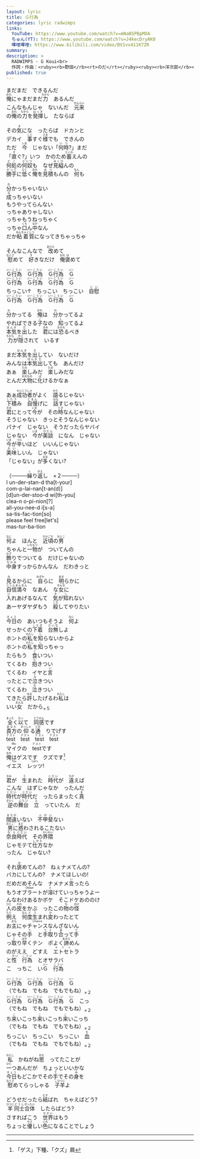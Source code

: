 ```yaml
---
layout: lyric
title: Ｇ行為
categories: lyric radwimps
links:
  YouTube: https://www.youtube.com/watch?v=mNaB5PBpMXA
  ちゅん(YT): https://www.youtube.com/watch?v=J4kecDryAK0
  嗶哩嗶哩: https://www.bilibili.com/video/BV1vx411K7ZR
summary: 
description: >
  RADWIMPS - G Koui<br>
  作詞・作曲：<ruby><rb>野田</rb><rt>のだ</rt></ruby><ruby><rb>洋次郎</rb><rt>ようじろう</rt></ruby><br>
published: true
---
```


まだまだ　できるんだ<br><ruby><rb>俺</rb><rt>おれ</rt></ruby>にゃまだまだ<ruby><rb>力</rb><rt>ちから</rt></ruby>　あるんだ<br>こんなもんじゃ　ないんだ　<ruby><rb>元来</rb><rt>がんらい</rt></ruby><br>の<ruby><rb>俺</rb><rt>おれ</rt></ruby>の<ruby><rb>力</rb><rt>ちから</rt></ruby>を<ruby><rb>発揮</rb><rt>はっき</rt></ruby>し　たならば<br>

その<ruby><rb>気</rb><rt>き</rt></ruby>にな　ったらば　ドカンと<br>デカイ　<ruby><rb>事</rb><rt>こと</rt></ruby>すぐ<ruby><rb>様</rb><rt>さま</rt></ruby>でも　できんの<br>ただ　<ruby><rb>今</rb><rt>いま</rt></ruby>　じゃない「<ruby><rb>何時</rb><rt>いつ</rt></ruby>?」まだ<br>「<ruby><rb>直</rb><rt>す</rt></ruby>ぐ?」いつ　かのため<ruby><rb>蓄</rb><rt>たくわ</rt></ruby>えんの<br><ruby><rb>何処</rb><rt>どこ</rt></ruby>の<ruby><rb>何奴</rb><rt>どいつ</rt></ruby>も　なぜ<ruby><rb>見縊</rb><rt>みくび</rt></ruby>んの<br><ruby><rb>勝手</rb><rt>かって</rt></ruby>に<ruby><rb>低</rb><rt>ひく</rt></ruby>く<ruby><rb>俺</rb><rt>おれ</rt></ruby>を<ruby><rb>見積</rb><rt>みつ</rt></ruby>もんの　<ruby><rb>何</rb><rt>なん</rt></ruby>も<br>

<ruby><rb>分</rb><rt>わ</rt></ruby>かっちゃいない<br><ruby><rb>成</rb><rt>な</rt></ruby>っちゃいない<br>もうやってらんない<br>っちゃありゃしない<br>っちゃもうねっちゃく<br>っちゃ<ruby><rb>口</rb><rt>くち</rt></ruby>ん<ruby><rb>中</rb><rt>なか</rt></ruby>なん<br>だか<ruby><rb>粘着</rb><rt>ねんちゃく</rt></ruby><ruby><rb>質</rb><rt>しつ</rt></ruby>になってきちゃっちゃ<br>

そんなこんなで　<ruby><rb>改</rb><rt>あらた</rt></ruby>めて<br><ruby><rb>慰</rb><rt>なぐさ</rt></ruby>めて　<ruby><rb>好</rb><rt>す</rt></ruby>きなだけ　<ruby><rb>俺</rb><rt>おれ</rt></ruby><ruby><rb>褒</rb><rt>ほ</rt></ruby>めて<br>

<ruby><rb>Ｇ</rb><rt>ジー</rt></ruby><ruby><rb>行為</rb><rt>こうい</rt></ruby>　<ruby><rb>Ｇ</rb><rt>ジー</rt></ruby><ruby><rb>行為</rb><rt>こうい</rt></ruby>　<ruby><rb>Ｇ</rb><rt>ジー</rt></ruby><ruby><rb>行為</rb><rt>こうい</rt></ruby>　<ruby><rb>Ｇ</rb><rt>ジー</rt></ruby><br><ruby><rb>Ｇ</rb><rt>ジー</rt></ruby><ruby><rb>行為</rb><rt>こうい</rt></ruby>　<ruby><rb>Ｇ</rb><rt>ジー</rt></ruby><ruby><rb>行為</rb><rt>こうい</rt></ruby>　<ruby><rb>Ｇ</rb><rt>ジー</rt></ruby><ruby><rb>行為</rb><rt>こうい</rt></ruby>　<ruby><rb>Ｇ</rb><rt>ジー</rt></ruby><br>ちっこい↑　ちっこい　ちっこい　<ruby><rb>自慰</rb><rt>じい</rt></ruby><br><ruby><rb>Ｇ</rb><rt>ジー</rt></ruby><ruby><rb>行為</rb><rt>こうい</rt></ruby>　<ruby><rb>Ｇ</rb><rt>ジー</rt></ruby><ruby><rb>行為</rb><rt>こうい</rt></ruby>　<ruby><rb>Ｇ</rb><rt>ジー</rt></ruby><ruby><rb>行為</rb><rt>こうい</rt></ruby>　<ruby><rb>Ｇ</rb><rt>ジー</rt></ruby><br>

<ruby><rb>分</rb><rt>わ</rt></ruby>かってる　<ruby><rb>俺</rb><rt>おれ</rt></ruby>は　<ruby><rb>分</rb><rt>わ</rt></ruby>かってるよ<br>やればできる<ruby><rb>子</rb><rt>こ</rt></ruby>なの　<ruby><rb>知</rb><rt>し</rt></ruby>ってるよ<br><ruby><rb>本気</rb><rt>ほんき</rt></ruby>を<ruby><rb>出</rb><rt>だ</rt></ruby>した　<ruby><rb>君</rb><rt>きみ</rt></ruby>には<ruby><rb>恐</rb><rt>おそれ</rt></ruby>るべき<br><ruby><rb>力</rb><rt>ちから</rt></ruby>が<ruby><rb>隠</rb><rt>かく</rt></ruby>されて　いるす<br>

まだ<ruby><rb>本気</rb><rt>ほんき</rt></ruby>を<ruby><rb>出</rb><rt>だ</rt></ruby>してい　ないだけ<br>みんなは<ruby><rb>本気</rb><rt>ほんき</rt></ruby><ruby><rb>出</rb><rt>だ</rt></ruby>しても　あんだけ<br>あぁ　<ruby><rb>楽</rb><rt>たの</rt></ruby>しみだ　<ruby><rb>楽</rb><rt>たの</rt></ruby>しみだな<br>とんだ<ruby><rb>大物</rb><rt>おおもの</rt></ruby>に<ruby><rb>化</rb><rt>ば</rt></ruby>けるかなぁ<br>

あぁ<ruby><rb>成功</rb><rt>せいこう</rt></ruby><ruby><rb>者</rb><rt>しゃ</rt></ruby>がよく　<ruby><rb>語</rb><rt>かた</rt></ruby>るじゃない<br><ruby><rb>下積</rb><rt>したづ</rt></ruby>み　<ruby><rb>自慢</rb><rt>じまん</rt></ruby>げに　<ruby><rb>話</rb><rt>はな</rt></ruby>すじゃない<br><ruby><rb>君</rb><rt>きみ</rt></ruby>にとって<ruby><rb>今</rb><rt>いま</rt></ruby>が　その<ruby><rb>時</rb><rt>とき</rt></ruby>なんじゃない<br>そうじゃない　きっとそうなんじゃない<br>パナイ　じゃない　そうだったらヤバイ<br>じゃない　<ruby><rb>今</rb><rt>いま</rt></ruby>が<ruby><rb>美談</rb><rt>びだん</rt></ruby>　になん　じゃない<br><ruby><rb>今</rb><rt>いま</rt></ruby>が<ruby><rb>辛</rb><rt>つら</rt></ruby>いほど　いいんじゃない<br><ruby><rb>美味</rb><rt>おい</rt></ruby>しいん　じゃない<br>「じゃない」が<ruby><rb>多</rb><rt>おお</rt></ruby>くない?<br>

（―――<ruby><rb>繰</rb><rt>く</rt></ruby>り<ruby><rb>返</rb><rt>がえ</rt></ruby>し　×２―――）<br>I un-der-stan-d tha[t-your]<br>com-p-lai-nan[t-an(d)]<br>[d]un-der-stoo-d wi[th-you]<br>clea-n o-pi-nion[?]<br>all-you-nee-d i[s-a]<br>sa-tis-fac-tion[so]<br>please feel free[let's]<br>mas-tur-ba-tion<br>

<ruby><rb>何</rb><rt>なに</rt></ruby>よ　ほんと　<ruby><rb>近頃</rb><rt>ちかごろ</rt></ruby>の<ruby><rb>男</rb><rt>おとこ</rt></ruby><br>ちゃんと<ruby><rb>一物</rb><rt>いちもつ</rt></ruby>が　ついてんの<br><ruby><rb>飾</rb><rt>かざ</rt></ruby>りでついてる　だけじゃないの<br><ruby><rb>中身</rb><rt>なかみ</rt></ruby>すっからかんなん　だわきっと<br>

<ruby><rb>見</rb><rt>み</rt></ruby>るからに　<ruby><rb>自</rb><rt>みずか</rt></ruby>らに　<ruby><rb>明</rb><rt>あき</rt></ruby>らかに<br><ruby><rb>自信満々</rb><rt>じしんまんまん</rt></ruby>　なあん　な<ruby><rb>女</rb><rt>おんな</rt></ruby>に<br><ruby><rb>入</rb><rt>い</rt></ruby>れあげるなんて　<ruby><rb>気</rb><rt>き</rt></ruby>が<ruby><rb>知</rb><rt>し</rt></ruby>れない<br>あーヤダヤダもう　<ruby><rb>殺</rb><rt>ころ</rt></ruby>してやりたい<br>

<ruby><rb>今日</rb><rt>きょう</rt></ruby>の　あいつもそうよ　<ruby><rb>何</rb><rt>なに</rt></ruby>よ<br>せっかくの<ruby><rb>下着</rb><rt>したぎ</rt></ruby>　<ruby><rb>台無</rb><rt>だいな</rt></ruby>しよ<br>ホントの<ruby><rb>私</rb><rt>わたし</rt></ruby>を<ruby><rb>知</rb><rt>し</rt></ruby>らないからよ<br>ホントの<ruby><rb>私</rb><rt>わたし</rt></ruby>を<ruby><rb>知</rb><rt>し</rt></ruby>っちゃっ<br>たらもう　<ruby><rb>食</rb><rt>く</rt></ruby>いつい<br>てくるわ　<ruby><rb>抱</rb><rt>だ</rt></ruby>きつい<br>てくるわ　イヤと<ruby><rb>言</rb><rt>い</rt></ruby><br>ったとこで<ruby><rb>泣</rb><rt>な</rt></ruby>きつい<br>てくるわ　<ruby><rb>泣</rb><rt>な</rt></ruby>きつい<br>てきたら<ruby><rb>許</rb><rt>ゆる</rt></ruby>したげるわ<ruby><rb>私</rb><rt>わたし</rt></ruby>は<br>いい<ruby><rb>女</rb><rt>おんな</rt></ruby>　だから<sub>×５</sub><br>

<ruby><rb>全</rb><rt>まった</rt></ruby>く<ruby><rb>以</rb><rt>もっ</rt></ruby>て　<ruby><rb>同感</rb><rt>どうかん</rt></ruby>です<br><ruby><rb>貴方</rb><rt>あなた</rt></ruby>の<ruby><rb>仰</rb><rt>おっしゃ</rt></ruby>る<ruby><rb>通</rb><rt>とお</rt></ruby>　りでげす<br><ruby><rb>test</rb><rt>テスト</rt></ruby>　<ruby><rb>test</rb><rt>テスト</rt></ruby>　<ruby><rb>test</rb><rt>テスト</rt></ruby>　<ruby><rb>test</rb><rt>テスト</rt></ruby><br><ruby><rb>マイク</rb><rt>Mic</rt></ruby>の　<ruby><rb>test</rb><rt>テスト</rt></ruby>です<br><ruby><rb>俺</rb><rt>おれ</rt></ruby>はゲスです　クズです[^gskz]<br><ruby><rb>イエス</rb><rt>Yes</rt></ruby>　<ruby><rb>レッツ</rb><rt>Let's</rt></ruby>!<br>

<ruby><rb>君</rb><rt>きみ</rt></ruby>が　<ruby><rb>生</rb><rt>う</rt></ruby>まれた　<ruby><rb>時代</rb><rt>じだい</rt></ruby>が　<ruby><rb>違</rb><rt>ちが</rt></ruby>えば<br>こんな　はずじゃなか　ったんだ<br><ruby><rb>時代</rb><rt>じだい</rt></ruby>が<ruby><rb>時代</rb><rt>じだい</rt></ruby>だ　ったらまったく<ruby><rb>真</rb><rt>ま</rt></ruby><br><ruby><rb>逆</rb><rt>ぎゃく</rt></ruby>の<ruby><rb>舞台</rb><rt>ぶたい</rt></ruby>　<ruby><rb>立</rb><rt>た</rt></ruby>　っていたん　だ<br>

<ruby><rb>間違</rb><rt>まちが</rt></ruby>いない　<ruby><rb>不甲斐</rb><rt>ふがい</rt></ruby>ない<br><ruby><rb>男</rb><rt>おとこ</rt></ruby>に<ruby><rb>惑</rb><rt>まど</rt></ruby>わされるこたない<br><ruby><rb>奈良</rb><rt>なら</rt></ruby><ruby><rb>時代</rb><rt>じだい</rt></ruby>　その<ruby><rb>界隈</rb><rt>かいわい</rt></ruby><br>じゃモテて<ruby><rb>仕方</rb><rt>しかた</rt></ruby>なか<br>ったん　じゃない?<br>

それ<ruby><rb>褒</rb><rt>ほ</rt></ruby>めてんの?　ねぇナメてんの?<br>バカにしてんの?　ナメてほしいの!<br>だめだめそんな　ナメナメ<ruby><rb>言</rb><rt>い</rt></ruby>ったら<br>もう<ruby><rb>オブラート</rb><rt>Oblaat</rt></ruby>が<ruby><rb>溶</rb><rt>と</rt></ruby>けていっちゃうよー<br>んなわけあるかボケ　そこドケおののけ<br><ruby><rb>人</rb><rt>ひと</rt></ruby>の<ruby><rb>皮</rb><rt>かわ</rt></ruby>をかぶ　ったこの<ruby><rb>物</rb><rt>も</rt></ruby>の<ruby><rb>怪</rb><rt>のけ</rt></ruby><br><ruby><rb>例</rb><rt>たと</rt></ruby>え　<ruby><rb>何</rb><rt>なん</rt></ruby><ruby><rb>度</rb><rt>ど</rt></ruby><ruby><rb>生</rb><rt>う</rt></ruby>まれ<ruby><rb>変</rb><rt>か</rt></ruby>わったとて<br>お<ruby><rb>主</rb><rt>おも</rt></ruby>にゃ<ruby><rb>チャンス</rb><rt>Chance</rt></ruby>なんざないん<br>じゃその<ruby><rb>手</rb><rt>て</rt></ruby>　と<ruby><rb>手</rb><rt>て</rt></ruby><ruby><rb>取</rb><rt>と</rt></ruby>り<ruby><rb>合</rb><rt>あ</rt></ruby>って<ruby><rb>手</rb><rt>て</rt></ruby><br>っ<ruby><rb>取</rb><rt>と</rt></ruby>り<ruby><rb>早</rb><rt>ばや</rt></ruby>くテン　ポよく<ruby><rb>諦</rb><rt>あきら</rt></ruby>めん<br>のがええ　どすえ　<ruby><rb>エトセトラ</rb><rt>ｅｔｃ．</rt></ruby><br>と<ruby><rb>性　行為</rb><rt>せい　こうい</rt></ruby>　とオサラバ<br>こ　っちこ　い<ruby><rb>Ｇ</rb><rt>ジー</rt></ruby>　<ruby><rb>行為</rb><rt>こうい</rt></ruby><br>

<ruby><rb>Ｇ</rb><rt>ジー</rt></ruby><ruby><rb>行為</rb><rt>こうい</rt></ruby>　<ruby><rb>Ｇ</rb><rt>ジー</rt></ruby><ruby><rb>行為</rb><rt>こうい</rt></ruby>　<ruby><rb>Ｇ</rb><rt>ジー</rt></ruby><ruby><rb>行為</rb><rt>こうい</rt></ruby>　<ruby><rb>Ｇ</rb><rt>ジー</rt></ruby><br>（でもね　でもね　でもでもね）<sub>×２</sub><br><ruby><rb>Ｇ</rb><rt>ジー</rt></ruby><ruby><rb>行為</rb><rt>こうい</rt></ruby>　<ruby><rb>Ｇ</rb><rt>ジー</rt></ruby><ruby><rb>行為</rb><rt>こうい</rt></ruby>　<ruby><rb>Ｇ</rb><rt>ジー</rt></ruby><ruby><rb>行為</rb><rt>こうい</rt></ruby>　<ruby><rb>Ｇ</rb><rt>ジー</rt></ruby>　こっ<br>（でもね　でもね　でもでもね）<sub>×２</sub><br>ち<ruby><rb>来</rb><rt>こ</rt></ruby>いこっち<ruby><rb>来</rb><rt>こ</rt></ruby>いこっち<ruby><rb>来</rb><rt>こ</rt></ruby>いこっち<br>（でもね　でもね　でもでもね）<sub>×２</sub><br>ちっこい　ちっこい　ちっこい　<ruby><rb>血</rb><rt>ち</rt></ruby><br>（でもね　でもね　でもでもね）<sub>×２</sub><br>

<ruby><rb>私</rb><rt>わたし</rt></ruby>　かねがね<ruby><rb>思</rb><rt>おも</rt></ruby>　ってたことが<br><ruby><rb>一</rb><rt>ひと</rt></ruby>つあんだが　ちょっといいかな<br><ruby><rb>今日</rb><rt>きょう</rt></ruby>もどこかでその<ruby><rb>手</rb><rt>て</rt></ruby>でその<ruby><rb>身</rb><rt>み</rt></ruby>を<br><ruby><rb>慰</rb><rt>なぐさ</rt></ruby>めてらっしゃる　<ruby><rb>子羊</rb><rt>こひつじ</rt></ruby>よ<br>

どうせだったら<ruby><rb>結</rb><rt>むす</rt></ruby>ばれ　ちゃえばどう?<br><ruby><rb>羊</rb><rt>ひつじ</rt></ruby><ruby><rb>同士</rb><rt>どうし</rt></ruby><ruby><rb>合体</rb><rt>がったい</rt></ruby>　したらばどう?<br>さすればこう　<ruby><rb>世界</rb><rt>せかい</rt></ruby>はもう<br>ちょっと<ruby><rb>優</rb><rt>やさ</rt></ruby>しい<ruby><rb>色</rb><rt>いろ</rt></ruby>になることでしょう<br>

---
[^gskz]: 「ゲス」下種、「クズ」屑
